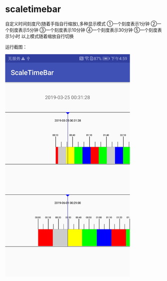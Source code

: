 # scaletimebar
自定义时间刻度尺(随着手指自行缩放),多种显示模式
①一个刻度表示1分钟
②一个刻度表示5分钟
③一个刻度表示10分钟
④一个刻度表示30分钟
⑤一个刻度表示1小时
以上模式随着缩放自行切换

运行截图：

<img src="https://github.com/PPQingZhao/scaletimebar/blob/master/screenshots/Screenshot_20190325-165929.jpg" width="400"/>
